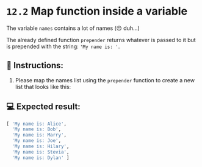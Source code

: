 # `12.2` Map function inside a variable

The variable `names` contains a lot of names (😒 duh...)

The already defined function `prepender` returns whatever is passed to it but is prepended with the string: `'My name is: '`.

## 📝 Instructions:

1. Please map the names list using the `prepender` function to create a new list that looks like this:

## 💻 Expected result:

```py
[ 'My name is: Alice',
  'My name is: Bob',
  'My name is: Marry',
  'My name is: Joe',
  'My name is: Hilary',
  'My name is: Stevia',  
  'My name is: Dylan' ]
```


